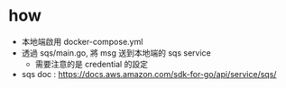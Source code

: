 # how
- 本地端啟用 docker-compose.yml
- 透過 sqs/main.go, 將 msg 送到本地端的 sqs service
    - 需要注意的是 credential 的設定
- sqs doc : https://docs.aws.amazon.com/sdk-for-go/api/service/sqs/

